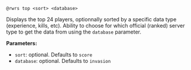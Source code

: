 `@rwrs top <sort> <database>`

Displays the top 24 players, optionnally sorted by a specific data type (experience, kills, etc). Ability to choose for which official (ranked) server type to get the data from using the `database` parameter.

**Parameters:**

- `sort`: optional. Defaults to `score`
- `database`: optional. Defaults to `invasion`